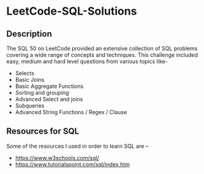 # LeetCode-SQL-Solutions

## Description 
The SQL 50 on LeetCode provided an extensive collection of SQL problems covering a wide range of concepts and techniques.
This challenge included easy, medium and hard level questions from various topics like-
- Selects
- Basic Joins
- Basic Aggregate Functions
- Sorting and grouping
- Advanced Select and joins
- Subqueries
- Advanced String Functions / Regex / Clause


## Resources for SQL
Some of the resources I used in order to learn SQL are –
- https://www.w3schools.com/sql/
- https://www.tutorialspoint.com/sql/index.htm
